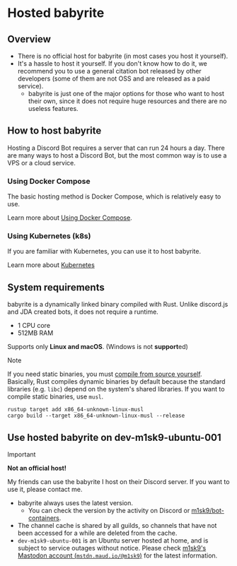 # Hosted babyrite

<!-- toc -->

## Overview

- There is no official host for babyrite (in most cases you host it yourself).
- It's a hassle to host it yourself. If you don't know how to do it, we recommend you to use a general citation bot released by other developers (some of them are not OSS and are released as a paid service).
    - babyrite is just one of the major options for those who want to host their own, since it does not require huge resources and there are no useless features.

## How to host babyrite

Hosting a Discord Bot requires a server that can run 24 hours a day. There are many ways to host a Discord Bot, but the most common way is to use a VPS or a cloud service.

### Using Docker Compose

The basic hosting method is Docker Compose, which is relatively easy to use.

Learn more about [Using Docker Compose](installation.md#using-docker-compose).

### Using Kubernetes (k8s)

If you are familiar with Kubernetes, you can use it to host babyrite.

Learn more about [Kubernetes](https://kubernetes.io/docs/home/)

## System requirements

babyrite is a dynamically linked binary compiled with Rust. Unlike discord.js and JDA created bots, it does not require a runtime.

- 1 CPU core
- 512MB RAM

Supports only **Linux and macOS**. (Windows is not **support**ed)

> [!NOTE]
> 
> If you need static binaries, you must [compile from source yourself](installation.md#using-binary-build-from-source). Basically, Rust compiles dynamic binaries by default because the standard libraries (e.g. `libc`) depend on the system's shared libraries. If you want to compile static binaries, use `musl`.
>
> ```shell
> rustup target add x86_64-unknown-linux-musl
> cargo build --target x86_64-unknown-linux-musl --release
> ```

## Use hosted babyrite on dev-m1sk9-ubuntu-001

> [!IMPORTANT]
> 
> **Not an official host!**

My friends can use the babyrite I host on their Discord server. If you want to use it, please contact me.

- babyrite always uses the latest version.
  - You can check the version by the activity on Discord or [m1sk9/bot-containers](https://github.com/m1sk9/bot-containers).
- The channel cache is shared by all guilds, so channels that have not been accessed for a while are deleted from the cache.
- `dev-m1sk9-ubuntu-001` is an Ubuntu server hosted at home, and is subject to service outages without notice. Please check [m1sk9's Mastodon account (`mstdn.maud.io/@m1sk9`)](https://mstdn.maud.io/@m1sk9) for the latest information.
